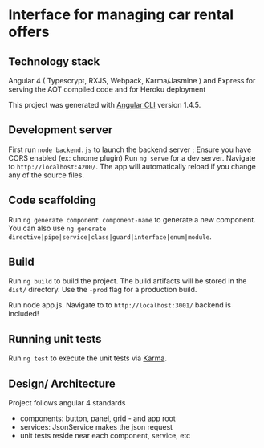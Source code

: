 # Interface for managing car rental offers

## Technology stack
Angular 4 ( Typescrypt, RXJS, Webpack, Karma/Jasmine ) and Express for serving the AOT compiled code and for Heroku deployment

This project was generated with [Angular CLI](https://github.com/angular/angular-cli) version 1.4.5.

## Development server
First run `node backend.js` to launch the backend server ; Ensure you have CORS enabled (ex: chrome plugin)
Run `ng serve` for a dev server. Navigate to `http://localhost:4200/`. The app will automatically reload if you change any of the source files.

## Code scaffolding

Run `ng generate component component-name` to generate a new component. You can also use `ng generate directive|pipe|service|class|guard|interface|enum|module`.

## Build

Run `ng build` to build the project. The build artifacts will be stored in the `dist/` directory. Use the `-prod` flag for a production build.

Run node app.js. Navigate to to `http://localhost:3001/` backend is included!

## Running unit tests

Run `ng test` to execute the unit tests via [Karma](https://karma-runner.github.io).

## Design/ Architecture
Project follows angular 4 standards
- components: button, panel, grid - and app root
- services: JsonService makes the json request
- unit tests reside near each component, service, etc

